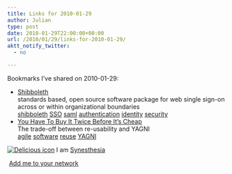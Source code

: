 ```yaml
---
title: Links for 2010-01-29
author: Julian
type: post
date: 2010-01-29T22:00:00+00:00
url: /2010/01/29/links-for-2010-01-29/
aktt_notify_twitter:
  - no

---
```

Bookmarks I&#8217;ve shared on 2010-01-29:

  * [Shibboleth][1]  
    standards based, open source software package for web single sign-on across or within organizational boundaries  
    [shibboleth][2] [SSO][3] [saml][4] [authentication][5] [identity][6] [security][7] 
  * [You Have To Buy It Twice Before It&rsquo;s Cheap][8]  
    The trade-off between re-usability and YAGNI  
    [agile][9] [software][10] [reuse][11] [YAGNI][12] 

<p class="deliciouslink">
  <a href="https://del.icio.us/synesthesia" title="See all my bookmarks on del.icio.us"><img src="https://www.synesthesia.co.uk/images/deliciousicon.jpg" alt="Delicious icon" /></a>&nbsp;I am <a href="https://del.icio.us/synesthesia" title="See all my bookmarks on del.icio.us">Synesthesia</a>
</p>

<p class="deliciouslink">
  <a href="https://del.icio.us/network?add=synesthesia" title="Add me to your del.icio.us network"><img src="https://www.synesthesia.co.uk/images/add.gif" alt="" /></a>&nbsp;<a href="https://del.icio.us/network?add=synesthesia" title="Add me to your del.icio.us network">Add me to your network</a>
</p>

 [1]: https://shibboleth.internet2.edu/
 [2]: https://delicious.com/synesthesia/shibboleth
 [3]: https://delicious.com/synesthesia/SSO
 [4]: https://delicious.com/synesthesia/saml
 [5]: https://delicious.com/synesthesia/authentication
 [6]: https://delicious.com/synesthesia/identity
 [7]: https://delicious.com/synesthesia/security
 [8]: https://www.rallydev.com/engblog/2010/01/26/you-have-to-buy-it-twice-before-its-cheap
 [9]: https://delicious.com/synesthesia/agile
 [10]: https://delicious.com/synesthesia/software
 [11]: https://delicious.com/synesthesia/reuse
 [12]: https://delicious.com/synesthesia/YAGNI